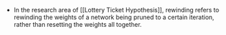 ---
---
- In the research area of [[Lottery Ticket Hypothesis]], rewinding refers to rewinding the weights of a network being pruned to a certain iteration, rather than resetting the weights all together. 
